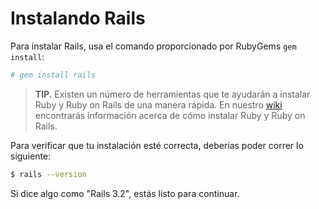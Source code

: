 Instalando Rails
================

Para instalar Rails, usa el comando proporcionado por RubyGems `gem install`:

```bash
# gem install rails
```

> **TIP.** Existen un número de herramientas que te ayudarán a instalar Ruby y
Ruby on Rails de una manera rápida. En nuestro [wiki](https://github.com/rubyperu/rubyperu.github.com/wiki)
encontrarás información acerca de cómo instalar Ruby y Ruby on Rails.

Para verificar que tu instalación esté correcta, deberías
poder correr lo siguiente:

```bash
$ rails --version
```

Si dice algo como "Rails 3.2", estás listo para continuar.
